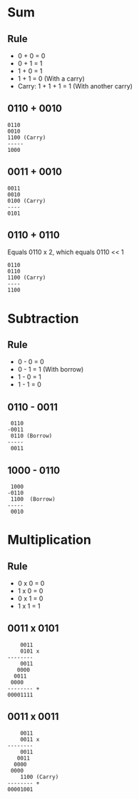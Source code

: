 ﻿# Sum
## Rule
- 0 + 0 = 0
- 0 + 1 = 1
- 1 + 0 = 1
- 1 + 1 = 0 (With a carry)
- Carry: 1 + 1 + 1 = 1 (With another carry)

## 0110 + 0010
```
0110
0010
1100 (Carry)   
-----
1000
```

## 0011 + 0010
```
0011
0010
0100 (Carry)
----
0101
```

## 0110 + 0110
Equals 0110 x 2, which equals 0110 << 1
```
0110
0110
1100 (Carry)
----
1100
```

# Subtraction
## Rule
- 0 - 0 = 0
- 0 - 1 = 1 (With borrow)
- 1 - 0 = 1
- 1 - 1 = 0 

## 0110 - 0011
```
 0110
-0011
 0110 (Borrow)
-----
 0011
```

## 1000 - 0110
```
 1000
-0110
 1100  (Borrow)
-----
 0010 
```

# Multiplication
## Rule
- 0 x 0 = 0
- 1 x 0 = 0
- 0 x 1 = 0
- 1 x 1 = 1

## 0011 x 0101
```
    0011
    0101 x
-------- 
    0011
   0000 
  0011  
 0000   
-------- +
00001111
```

## 0011 x 0011
```
    0011
    0011 x
--------
    0011
   0011
  0000
 0000
    1100 (Carry)
-------- +
00001001
```